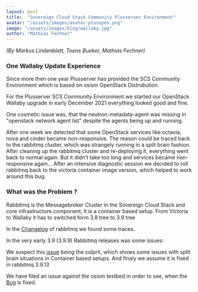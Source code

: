 ```yaml
---
layout: post
title:  "Sovereign Cloud Stack Community Plusserver Environment"
avatar: "/assets/images/avatar-plusopen.png"
image: "/assets/images/blog/wallaby.jpg"
author: "Mathias Fechner"
---
```


_(By Markus Lindenblatt, Toens Bueker, Mathias Fechner)_

### One Wallaby Update Experience

Since more then one year Plusserver has provided the SCS Community Environment which is based on osism OpenStack Distrubution.

For the Plusserver SCS Community Environment we started our OpenStack Wallaby upgrade
in early December 2021 everything looked good and fine.

One cosmetic issue was, that the neutron-metadata-agent was missing in "openstack network agent list"
despite the agents being up and running.

After one week we detected that some OpenStack services like octavia, nova and cinder became non-responsive.
The reason could be traced back to the rabbitmq cluster, which was strangely running in a split brain fashion.
After cleaning up the rabbitmq cluster and re-deploying it, everything went back to normal again.
But it didn't take too long and services became non-responsive again... 
After an intensive diagnostic session we decided to roll rabbitmq back to the victoria container image version, which helped to work around this bug.

### What was the Problem ?

Rabbitmq is the Messagebroker Cluster in the Sovereign Cloud Stack and core infrastructure component,
it is a container based setup. From Victoria to Wallaby it has to switched form 3.8 tree to 3.9 tree 

In the [Changelog](https://www.rabbitmq.com/changelog.html) of rabbitmq we found some traces.

In the very early 3.9 (3.9.9) Rabbitmq releases was some issues:

We suspect this [issue](https://github.com/rabbitmq/osiris/issues/53) being the culprit, 
which shows some issues with split brain situations in Container based setups.
And finaly we assume it is fixed in rabbitmq 3.9.13


We have filed an issue against the osism testbed in order to see, when the [Bug]((https://github.com/osism/testbed/issues/978)) is fixed.
